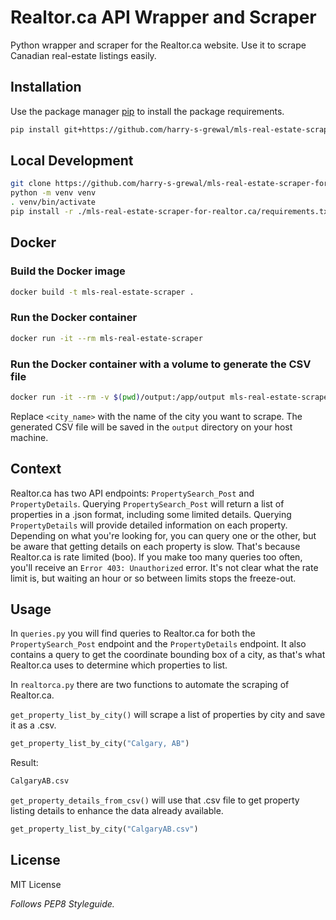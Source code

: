 # Realtor.ca API Wrapper and Scraper
Python wrapper and scraper for the Realtor.ca website. Use it to scrape Canadian real-estate listings easily.

## Installation
Use the package manager [pip](https://pip.pypa.io/en/stable/) to install the package requirements.

```bash
pip install git+https://github.com/harry-s-grewal/mls-real-estate-scraper-for-realtor.ca.git
```

## Local Development

```bash
git clone https://github.com/harry-s-grewal/mls-real-estate-scraper-for-realtor.ca.git
python -m venv venv
. venv/bin/activate
pip install -r ./mls-real-estate-scraper-for-realtor.ca/requirements.txt
```

## Docker

### Build the Docker image

```bash
docker build -t mls-real-estate-scraper .
```

### Run the Docker container

```bash
docker run -it --rm mls-real-estate-scraper
```

### Run the Docker container with a volume to generate the CSV file

```bash
docker run -it --rm -v $(pwd)/output:/app/output mls-real-estate-scraper <city_name>
```

Replace `<city_name>` with the name of the city you want to scrape. The generated CSV file will be saved in the `output` directory on your host machine.

## Context
Realtor.ca has two API endpoints: `PropertySearch_Post` and `PropertyDetails`. Querying `PropertySearch_Post` 
will return a list of properties in a .json format, including some limited details. Querying `PropertyDetails` will provide detailed information on each property. Depending on what you're looking for, you can query one or the other, but be aware that getting details on each property is slow. That's because Realtor.ca is rate limited (boo). If you make too many queries too often, you'll receive an `Error 403: Unauthorized` error. It's not clear what the rate limit is, but waiting an hour or so between limits stops the freeze-out.

## Usage
In `queries.py` you will find queries to Realtor.ca for both the `PropertySearch_Post` endpoint and the `PropertyDetails` endpoint. It also contains a query to get the coordinate bounding box of a city, as that's what Realtor.ca uses to determine which properties to list.

In `realtorca.py` there are two functions to automate the scraping of Realtor.ca.

`get_property_list_by_city()` will scrape a list of properties by city and save it as a .csv.
```python
get_property_list_by_city("Calgary, AB")
```

Result:
```bash
CalgaryAB.csv
```
`get_property_details_from_csv()` will use that .csv file to get property listing details to enhance the data already available.
```python
get_property_list_by_city("CalgaryAB.csv")
```
## License
MIT License

*Follows PEP8 Styleguide.*
